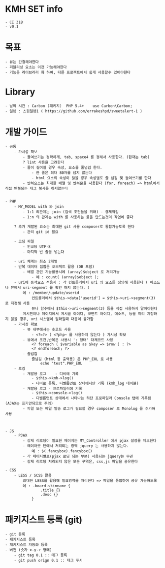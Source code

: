 # KMH SET info
	- CI 318
	- v0.1

# 목표
	- 뷰는 간결해야한다
	- 퍼블리싱 요소는 이전 가능해야한다
	- 기능은 라이브러리 화 하여, 다른 프로젝트에서 쉽게 사용할수 있어야한다

# Library
	- 날짜 시간 : Carbon (패키지)	PHP 5.4+ 	use Carbon\Carbon;
	- 얼렛 : 스윗얼렛1 ( https://github.com/errakeshpd/sweetalert-1 )
# 개발 가이드

	- 공통
		- 가시성 확보
			- 들여쓰기는 정확하게, tab, space4 를 정해서 사용한다. (햔재는 tab)
			? lint 사용을 고려한다
			- 줄이 길여질 경우 속성, 요소를 줄넘김 한다.
				- 한 줄은 최대 80자를 넘지 않는다
				- html 요소의 속성이 많을 경우 속성별로 줄 넘김 및 들여쓰기를 한다
			- 반복요소는 최대한 배열 및 반복문을 사용한다 (for, foreach) => html에서 직접 반복되는 태그 복사를 하지않는다


	- PHP
		- MY_MODEL with 와 join
			- 1:1 의관계는 join (검색 조건들을 위해) - 경제적임
			- 1:n 의 관계는 with 를 사용하는 룰을 만드는것이 작업에 좋다

		? 추가 개발된 요소는 최대한 git 사용 composer로 통합가능토록 한다
			- 관리 git id 필요

		- 코딩 파일
			- 인코딩 UTF-8
			- 마지막 빈 줄을 넣는다

		- uri 체계는 최소 2레벌
		- 반복 데이터 집합은 오브젝트 활용 (DB 포함)
			- 배열 관련 기능활용시에 (array)$object 로 처리가능
				- 예 : count( (array)$object );
		- uri에 동적요소 적용시 : 각 컨트롤러에서 uri 의 요소를 정의해 사용한다 ( 메소드나 뷰에서 uri-segment 를 확인 하지 않는다. )
			예 : /member/update/userid
				컨트롤러에서 $this->data['userid'] = $this->uri->segment(3) 로 지정해 사용
				뷰나 함수에서 $this->uri->segment(3) 등을 직접 사용하지 말아야한다
			게시판이나 페이지에서 게시글 아이디, 코멘트 아이디, 메소드, 등을 미리 지정하지 않을 경우, uri 시스템이 달라질때 대응이 불가함
		- 가시성 확보
			- 뷰 내부에서는 숏코드 사용
				- <?=?> ( <?php~ 를 사용하지 않는다 ) 가시성 확보
			- 뷰에서 조건,반복문 사용시 ': 형태' 대체코드 사용
				<? foreach ( $variable as $key => $row ) : ?>
				<? endforeach; ?>
			- 줄넘김
				줄넘김 (html 등 출력용) 은 PHP_EOL 로 사용
					echo "test".PHP_EOL
		- 로깅
			- 개발용 로그	- 디비에 기록
				- $this->kmh->log()
				- 디비로 등록, 디벨롭먼트 상태에서만 기록 (kmh_log 테이블)
			- 개발용 로그 - 프로파일러에 기록
				- $this->console->log()
				- 디벨롭먼트 상태에서 나타나는 하단 프로파일러 Console 탭에 기록됨 (AJAX는 표기안되므로 주의)
			- 파일 또는 메일 발송 로그가 필요할 경우 composer 로 Monolog 를 추가해 사용



	- JS
		- PJAX
			- 강제 리로딩이 필요한 페이지는 MY_Controller 에서 pjax 설정을 체크한다
			- 레이아웃 단에서 처리되는 광역 jquery 는 사용하지 않는다.
				예 : $(.fancybox).fancybox()
			- 각 페이지별로(pjax 로딩 되는 부분) 사용되는 jquery는 무관
			- 강제 리로딩 처리되지 않은 모든 구역은, css,js 파일을 공유한다

	- CSS
		- LESS / SCSS 활용
			최대한 LESS를 활용해 필요영역을 처리한다 => 파일을 통합하여 공유 가능하도록
			예 : .board.skinname {
					.title {}
					.desc {}
				}


# 패키지스트 등록 (git)
	- git 등록
	- 패키지스트 등록
	- 패키지스트 자동화 등록
	- 버전 (숫자 x.y.z 형태)
		- git tag 0.1 :: 태그 등록
		- git push orign 0.1 :: 태그 푸시

